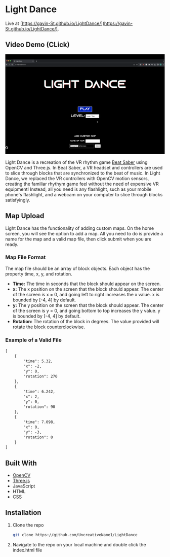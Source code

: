 # Light Dance

Live at [https://gavin-St.github.io/LightDance/](https://gavin-St.github.io/LightDance/).

## Video Demo (CLick)

[![Demo](/assets/DemoThumbnail.png)](https://youtu.be/Tqpk-4Ache8)

Light Dance is a recreation of the VR rhythm game [Beat Saber](https://beatsaber.com/) using OpenCV and Three.js. In Beat Saber, a VR headset and controllers are used to slice through blocks that are synchronized to the beat of music. In Light Dance, we replaced the VR controllers with OpenCV motion sensors, creating the familiar rhythym game feel without the need of expensive VR equipment! Instead, all you need is any flashlight, such as your mobile phone's flashlight, and a webcam on your computer to slice through blocks satisfyingly.

## Map Upload

Light Dance has the functionality of adding custom maps. On the home screen, you will see the option to add a map. All you need to do is provide a name for the map and a valid map file, then click submit when you are ready.

### Map File Format

The map file should be an array of block objects. Each object has the property time, x, y, and rotation.

- **Time:** The time in seconds that the block should appear on the screen.
- **x:** The x position on the screen that the block should appear. The center of the screen is x = 0, and going left to right increases the x value. x is bounded by [-4, 4] by default.
- **y:** The y position on the screen that the block should appear. The center of the screen is y = 0, and going bottom to top increases the y value. y is bounded by [-4, 4] by default.
- **Rotation:** The rotation of the block in degrees. The value provided will rotate the block counterclockwise.

### Example of a Valid File

```
[
    {
        "time": 5.32,
        "x": -2, 
        "y": 0,
        "rotation": 270
    },
    {
        "time": 6.242,
        "x": 2, 
        "y": 0,
        "rotation": 90
    },
    {
        "time": 7.098,
        "x": 0, 
        "y": -3,
        "rotation": 0
    }
]
```

## Built With

- [OpenCV](https://opencv.org/)
- [Three.js](https://threejs.org/)
- JavaScript
- HTML
- CSS

## Installation

1. Clone the repo
   ```sh
   git clone https://github.com/UncreativeName1/LightDance
   ```
2. Navigate to the repo on your local machine and double click the index.html file
